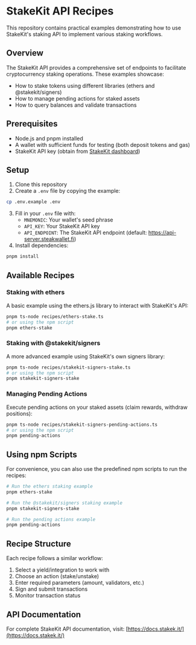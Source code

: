 # StakeKit API Recipes

This repository contains practical examples demonstrating how to use StakeKit's staking API to implement various staking workflows.

## Overview

The StakeKit API provides a comprehensive set of endpoints to facilitate cryptocurrency staking operations. These examples showcase:

- How to stake tokens using different libraries (ethers and @stakekit/signers)
- How to manage pending actions for staked assets
- How to query balances and validate transactions

## Prerequisites

- Node.js and pnpm installed
- A wallet with sufficient funds for testing (both deposit tokens and gas)
- StakeKit API key (obtain from [StakeKit dashboard](https://stakek.it/))

## Setup

1. Clone this repository
2. Create a `.env` file by copying the example:

```bash
cp .env.example .env
```

3. Fill in your `.env` file with:
   - `MNEMONIC`: Your wallet's seed phrase
   - `API_KEY`: Your StakeKit API key
   - `API_ENDPOINT`: The StakeKit API endpoint (default: https://api-server.steakwallet.fi)
4. Install dependencies:

```bash
pnpm install
```

## Available Recipes

### Staking with ethers

A basic example using the ethers.js library to interact with StakeKit's API:

```bash
pnpm ts-node recipes/ethers-stake.ts
# or using the npm script
pnpm ethers-stake
```

### Staking with @stakekit/signers

A more advanced example using StakeKit's own signers library:

```bash
pnpm ts-node recipes/stakekit-signers-stake.ts
# or using the npm script
pnpm stakekit-signers-stake
```

### Managing Pending Actions

Execute pending actions on your staked assets (claim rewards, withdraw positions):

```bash
pnpm ts-node recipes/stakekit-signers-pending-actions.ts
# or using the npm script
pnpm pending-actions
```

## Using npm Scripts

For convenience, you can also use the predefined npm scripts to run the recipes:

```bash
# Run the ethers staking example
pnpm ethers-stake

# Run the @stakekit/signers staking example
pnpm stakekit-signers-stake

# Run the pending actions example
pnpm pending-actions
```

## Recipe Structure

Each recipe follows a similar workflow:

1. Select a yield/integration to work with
2. Choose an action (stake/unstake)
3. Enter required parameters (amount, validators, etc.)
4. Sign and submit transactions
5. Monitor transaction status

## API Documentation

For complete StakeKit API documentation, visit:
[https://docs.stakek.it/](https://docs.stakek.it/)